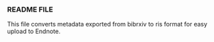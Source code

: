 ### README FILE

This file converts metadata exported from bibrxiv to ris format for easy upload to Endnote.